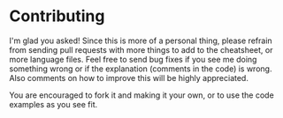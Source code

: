# Contributing

I'm glad you asked! Since this is more of a personal thing, please refrain
from sending pull requests with more things to add to the cheatsheet, or
more language files. Feel free to send bug fixes if you see me doing something
wrong or if the explanation (comments in the code) is wrong. Also comments on
how to improve this will be highly appreciated.

You are encouraged to fork it and making it your own, or to use the code
examples as you see fit.

